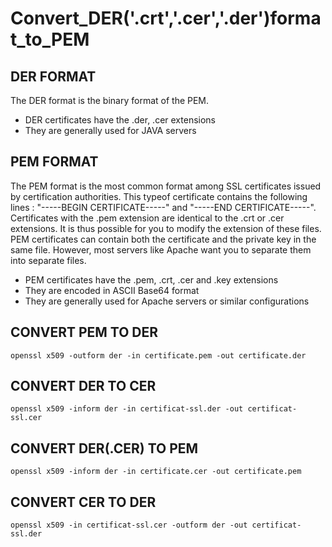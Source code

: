 # Convert_DER('.crt','.cer','.der')format_to_PEM

## DER FORMAT
The DER format is the binary format of the PEM.

- DER certificates have the .der, .cer extensions
- They are generally used for JAVA servers

## PEM FORMAT
The PEM format is the most common format among SSL certificates issued by certification authorities. This typeof certificate contains the following lines : "-----BEGIN CERTIFICATE-----" and "-----END CERTIFICATE-----". Certificates with the .pem extension are identical to the .crt or .cer extensions. It is thus possible for you to modify the extension of these files. PEM certificates can contain both the certificate and the private key in the same file. However, most servers like Apache want you to separate them into separate files.

- PEM certificates have the .pem, .crt, .cer and .key extensions
- They are encoded in ASCII Base64 format
- They are generally used for Apache servers or similar configurations

## CONVERT PEM TO DER

```
openssl x509 -outform der -in certificate.pem -out certificate.der
```

## CONVERT DER TO CER

```
openssl x509 -inform der -in certificat-ssl.der -out certificat-ssl.cer
```

## CONVERT DER(.CER) TO PEM 

```
openssl x509 -inform der -in certificate.cer -out certificate.pem
```

## CONVERT CER TO DER

```
openssl x509 -in certificat-ssl.cer -outform der -out certificat-ssl.der
```
